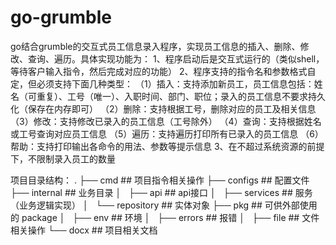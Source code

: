 # go-grumble
go结合grumble的交互式员工信息录入程序，实现员工信息的插入、删除、修改、查询、遍历。具体实现功能为：
1、程序启动后是交互式运行的（类似shell，等待客户输入指令，然后完成对应的功能）
2、程序支持的指令名和参数格式自定，但必须支持下面几种类型：
（1）插入：支持添加新员工，员工信息包括：姓名（可重复）、工号（唯一）、入职时间、部门、职位；录入的员工信息不要求持久化（保存在内存即可）
（2）删除：支持根据工号，删除对应的员工及相关信息
（3）修改：支持修改已录入的员工信息（工号除外）
（4）查询：支持根据姓名或工号查询对应员工信息
（5）遍历：支持遍历打印所有已录入的员工信息
（6）帮助：支持打印输出各命令的用法、参数等提示信息
3、在不超过系统资源的前提下，不限制录入员工的数量


项目目录结构：
.
├── cmd                   ## 项目指令相关操作
├── configs               ## 配置文件
├── internal              ## 业务目录
│   ├── api               ## api接口
│   ├── services          ## 服务（业务逻辑实现）
│   └── repository        ## 实体对象
├── pkg                   ## 可供外部使用的 package
│   ├── env               ## 环境
│   ├── errors            ## 报错
│   ├── file              ## 文件相关操作
└── docx                  ## 项目相关文档
